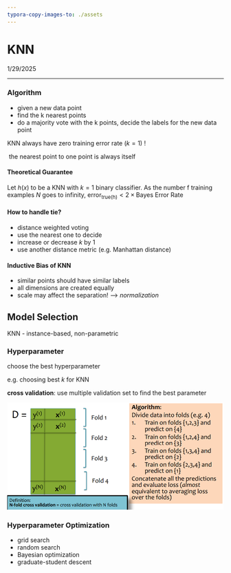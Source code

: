 ```yaml
---
typora-copy-images-to: ./assets
---
```


# KNN

1/29/2025

___

### Algorithm

- given a new data point
- find the k nearest points
- do a majority vote with the k points, decide the labels for the new data point

KNN always have zero training error rate ($k=1$) !

​	the nearest point to one point is always itself



#### Theoretical Guarantee

Let $h(x)$ to be a KNN with $k=1$ binary classifier. As the number f training examples $N$ goes to infinity, $\text{error}_\text{true(h)} < 2 \times \text{Bayes Error Rate}$





#### How to handle tie?

- distance weighted voting
- use the nearest one to decide
- increase or decrease $k$ by $1$
- use another distance metric (e.g. Manhattan distance)



#### Inductive Bias of KNN

- similar points should have similar labels
- all dimensions are created equally
- scale may affect the separation! --> *normalization*







## Model Selection

KNN - instance-based, non-parametric



### Hyperparameter

choose the best hyperparameter



e.g. choosing best $k$ for KNN

**cross validation**: use multiple validation set to find the best parameter

![image-20250129120629894](./assets/image-20250129120629894.png)





### Hyperparameter Optimization

- grid search
- random search
- Bayesian optimization
- graduate-student descent




